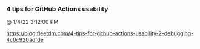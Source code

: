﻿

### 4 tips for GitHub Actions usability
@ 1/4/22 3:12:00 PM

https://blog.fleetdm.com/4-tips-for-github-actions-usability-2-debugging-4c0c920adfde


